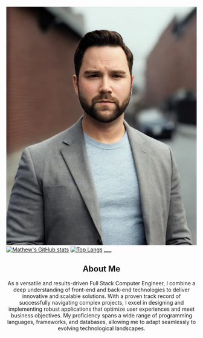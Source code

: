 ![alt text](./assets/images%20/4b16838e-015a-4c62-bac7-af93efcaab1d.jpeg)
[![Mathew's GitHub stats](https://github-readme-stats.vercel.app/api?username=muckele&hide=stars,issues&show_icons=true)](https://github.com/muckele/github-readme-stats)
[![Top Langs](https://github-readme-stats.vercel.app/api/top-langs/?username=muckele)](https://github.com/muckele/github-readme-stats)
**___**
<div align="center">
  <h2>About Me</h2>
  <p>As a versatile and results-driven Full Stack Computer Engineer, I combine a deep understanding of front-end and back-end technologies to deliver innovative and scalable solutions. With a proven track record of successfully navigating complex projects, I excel in designing and implementing robust applications that optimize user experiences and meet business objectives. My proficiency spans a wide range of programming languages, frameworks, and databases, allowing me to adapt seamlessly to evolving technological landscapes. </p>
</div> 



